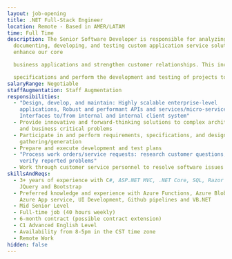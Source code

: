 ```yaml
---
layout: job-opening
title: .NET Full-Stack Engineer
location: Remote - Based in AMER/LATAM
time: Full Time
description: The Senior Software Developer is responsible for analyzing, designing,
  documenting, developing, and testing custom application service solutions that
  enhance our core

  business applications and strengthen customer relationships. This includes collaborating with customers, sales and account managers, and engineers to define functional

  specifications and perform the development and testing of projects to meet internal timelines. The Senior Software Developer must be highly analytical & process oriented, have excellent verbal and written communication skills, have excellent organizational and time management skills, be able to meet deadlines and work on multiple projects at one time, and be motivated, professional, and creative. Experience in regulated industries is highly desirable
salaryRange: Negotiable
staffAugmentation: Staff Augmentation
responsibilities:
  - "Design, develop, and maintain: Highly scalable enterprise-level
    applications, Robust and performant APIs and services/micro-services,
    Interfaces to/from internal and internal client system"
  - Provide innovative and forward-thinking solutions to complex architectural
    and business critical problems
  - Participate in and perform requirements, specifications, and design
    gathering/generation
  - Prepare and execute development and test plans
  - "Process work orders/service requests: research customer questions, and
    verify reported problems"
  - Work through customer service personnel to resolve software issues
skillsAndReqs:
  - 3+ years of experience with C#, ASP.NET MVC, .NET Core, SQL, Razor with
    JQuery and Bootstrap
  - Preferred knowledge and experience with Azure Functions, Azure Blob storage,
    Azure App service, UI Development, Github pipelines and VB.NET
  - Mid Senior Level
  - Full-time job (40 hours weekly)
  - 6-month contract (possible contract extension)
  - C1 Advanced English Level
  - Availability from 8-5pm in the CST time zone
  - Remote Work
hidden: false
---
```

